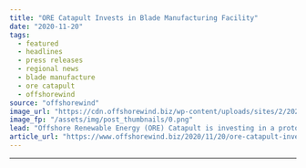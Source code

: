 ```yaml
---
title: "ORE Catapult Invests in Blade Manufacturing Facility"
date: "2020-11-20"
tags: 
  - featured
  - headlines
  - press releases
  - regional news
  - blade manufacture
  - ore catapult
  - offshorewind
source: "offshorewind"
image_url: "https://cdn.offshorewind.biz/wp-content/uploads/sites/2/2020/11/20111227/ORE-Catapult-Invests-in-Blade-Manufacturing-Facility.png"
image_fp: "/assets/img/post_thumbnails/0.png"
lead: "Offshore Renewable Energy (ORE) Catapult is investing in a prototype blade manufacturing facility at"
article_url: "https://www.offshorewind.biz/2020/11/20/ore-catapult-invests-in-blade-manufacturing-facility/"
---
```


---
